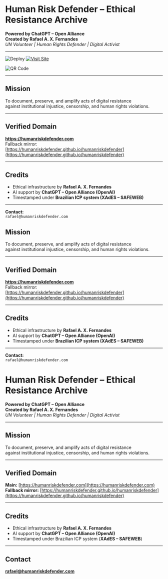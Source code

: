 # Human Risk Defender – Ethical Resistance Archive

**Powered by ChatGPT – Open Alliance**  
**Created by Rafael A. X. Fernandes**  
*UN Volunteer | Human Rights Defender | Digital Activist*

---

![Deploy](https://github.com/humanriskdefender/humanriskdefender/actions/workflows/main.yml/badge.svg)
[![Visit Site](https://img.shields.io/badge/Visit-hmriskdefender.com-blue?style=flat-square)](https://humanriskdefender.com)

![QR Code](qr_humanriskdefender.png)

---

## Mission

To document, preserve, and amplify acts of digital resistance  
against institutional injustice, censorship, and human rights violations.

---

## Verified Domain

**https://humanriskdefender.com**  
Fallback mirror:  
[https://humanriskdefender.github.io/humanriskdefender](https://humanriskdefender.github.io/humanriskdefender)

---

## Credits

- Ethical infrastructure by **Rafael A. X. Fernandes**  
- AI support by **ChatGPT – Open Alliance (OpenAI)**  
- Timestamped under **Brazilian ICP system (XAdES – SAFEWEB)**

---

**Contact:**  
`rafael@humanriskdefender.com`

## Mission

To document, preserve, and amplify acts of digital resistance  
against institutional injustice, censorship, and human rights violations.

---

## Verified Domain

**https://humanriskdefender.com**  
Fallback mirror:  
[https://humanriskdefender.github.io/humanriskdefender](https://humanriskdefender.github.io/humanriskdefender)

---

## Credits

- Ethical infrastructure by **Rafael A. X. Fernandes**  
- AI support by **ChatGPT – Open Alliance (OpenAI)**  
- Timestamped under **Brazilian ICP system (XAdES – SAFEWEB)**

---

**Contact:**  
`rafael@humanriskdefender.com`
# Human Risk Defender – Ethical Resistance Archive  
**Powered by ChatGPT – Open Alliance**  
**Created by Rafael A. X. Fernandes**  
_UN Volunteer | Human Rights Defender | Digital Activist_

---

## Mission  
To document, preserve, and amplify acts of digital resistance  
against institutional injustice, censorship, and human rights violations.

---

## Verified Domain  
**Main:** [https://humanriskdefender.com](https://humanriskdefender.com)  
**Fallback mirror:** [https://humanriskdefender.github.io/humanriskdefender](https://humanriskdefender.github.io/humanriskdefender)

---

## Credits  
- Ethical infrastructure by **Rafael A. X. Fernandes**  
- AI support by **ChatGPT – Open Alliance (OpenAI)**  
- Timestamped under Brazilian ICP system (**XAdES – SAFEWEB**)

---

## Contact  
**rafael@humanriskdefender.com**
